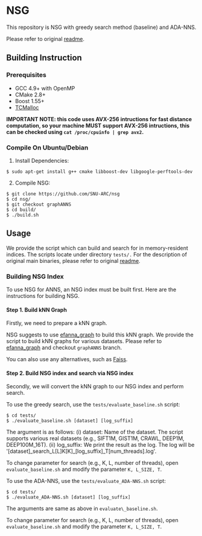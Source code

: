 # NSG 

This repository is NSG with greedy search method (baseline) and ADA-NNS.

Please refer to original [readme](https://github.com/SNU-ARC/nsg/blob/master/README.md).

## Building Instruction

### Prerequisites

+ GCC 4.9+ with OpenMP
+ CMake 2.8+
+ Boost 1.55+
+ [TCMalloc](http://goog-perftools.sourceforge.net/doc/tcmalloc.html)

**IMPORTANT NOTE: this code uses AVX-256 intructions for fast distance computation, so your machine MUST support AVX-256 intructions, this can be checked using `cat /proc/cpuinfo | grep avx2`.** 

### Compile On Ubuntu/Debian

1. Install Dependencies:

```shell
$ sudo apt-get install g++ cmake libboost-dev libgoogle-perftools-dev
```

2. Compile NSG:

```shell
$ git clone https://github.com/SNU-ARC/nsg
$ cd nsg/
$ git checkout graphANNS
$ cd build/
$ ./build.sh
```

## Usage

We provide the script which can build and search for in memory-resident indices. The scripts locate under directory `tests/.` For the description of original main binaries, please refer to original [readme](https://github.com/SNU-ARC/nsg/blob/master/README.md).

### Building NSG Index

To use NSG for ANNS, an NSG index must be built first. Here are the instructions for building NSG.

#### Step 1. Build kNN Graph

Firstly, we need to prepare a kNN graph.

NSG suggests to use [efanna\_graph](https://github.com/ZJULearning/efanna\_graph) to build this kNN graph. We provide the script to build kNN graphs for various datasets. Please refer to [efanna\_graph](https://github.com/SNU-ARC/efanna\_graph) and checkout `graphANNS` branch.

You can also use any alternatives, such as [Faiss](https://github.com/facebookresearch/faiss).

#### Step 2. Build NSG index and search via NSG index

Secondly, we will convert the kNN graph to our NSG index and perform search.

To use the greedy search, use the `tests/evaluate_baseline.sh` script:
```shell
$ cd tests/
$ ./evaluate_baseline.sh [dataset] [log_suffix]
```
The argument is as follows:
(i) dataset: Name of the dataset. The script supports various real datasets (e.g., SIFT1M, GIST1M, CRAWL, DEEP1M, DEEP100M_16T).
(ii) log\_suffix: We print the result as the log. The log will be '[dataset]\_search\_L[L]K[K]\_[log\_suffix]\_T[num\_threads].log'.

To change parameter for search (e.g., K, L, number of threads), open `evaluate_baseline.sh` and modify the parameter `K, L_SIZE, T`.

To use the ADA-NNS, use the `tests/evaluate_ADA-NNS.sh` script:
```shell
$ cd tests/
$ ./evaluate_ADA-NNS.sh [dataset] [log_suffix]
```
The arguments are same as above in `evaluate\_baseline.sh`.

To change parameter for search (e.g., K, L, number of threads), open `evaluate_baseline.sh` and modify the parameter `K, L_SIZE, T`.
